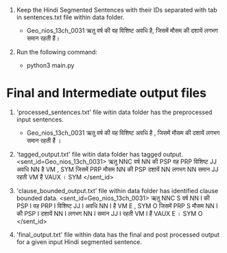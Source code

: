 1. Keep the Hindi Segmented Sentences with their IDs separated with tab in sentences.txt file within data folder.
    - Geo_nios_13ch_0031	ऋतु वर्ष की वह विशिष्ट अवधि है, जिसमें मौसम की दशायें लगभग समान रहती हैं।

2. Run the following command:
    - python3 main.py
 
# Final and Intermediate output files

1. 'processed_sentences.txt' file witin data folder has the preprocessed input sentences. 
    - Geo_nios_13ch_0031	ऋतु वर्ष की वह विशिष्ट अवधि है , जिसमें मौसम की दशायें लगभग समान रहती हैं ।
    
2. 'tagged_output.txt' file witin data folder has tagged output.
    <sent_id=Geo_nios_13ch_0031>
    ऋतु	NNC
    वर्ष	NN
    की	PSP
    वह	PRP
    विशिष्ट	JJ
    अवधि	NN
    है	VM
    ,	SYM
    जिसमें	PRP
    मौसम	NN
    की	PSP
    दशायें	NN
    लगभग	NN
    समान	JJ
    रहती	VM
    हैं	VAUX
    ।	SYM
    </sent_id>

3. 'clause_bounded_output.txt' file within data folder has identified clause bounded data.
    <sent_id=Geo_nios_13ch_0031>
    ऋतु	NNC	S
    वर्ष	NN	I
    की	PSP	I
    वह	PRP	I
    विशिष्ट	JJ	I
    अवधि	NN	I
    है	VM	E
    ,	SYM	O
    जिसमें	PRP	S
    मौसम	NN	I
    की	PSP	I
    दशायें	NN	I
    लगभग	NN	I
    समान	JJ	I
    रहती	VM	I
    हैं	VAUX	E
    ।	SYM	O
    </sent_id>

4. 'final_output.txt' file within data has the final and post processed output for a given input Hindi segmented sentence.